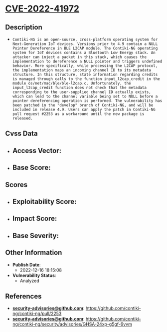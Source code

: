 
# [CVE-2022-41972](https://github.com/contiki-ng/contiki-ng/pull/2253)

## Description

- `Contiki-NG is an open-source, cross-platform operating system for Next-Generation IoT devices. Versions prior to 4.9 contain a NULL Pointer Dereference in BLE L2CAP module. The Contiki-NG operating system for IoT devices contains a Bluetooth Low Energy stack. An attacker can inject a packet in this stack, which causes the implementation to dereference a NULL pointer and triggers undefined behavior. More specifically, while processing the L2CAP protocol, the implementation maps an incoming channel ID to its metadata structure. In this structure, state information regarding credits is managed through calls to the function input_l2cap_credit in the module os/net/mac/ble/ble-l2cap.c. Unfortunately, the input_l2cap_credit function does not check that the metadata corresponding to the user-supplied channel ID actually exists, which can lead to the channel variable being set to NULL before a pointer dereferencing operation is performed. The vulnerability has been patched in the "develop" branch of Contiki-NG, and will be included in release 4.9. Users can apply the patch in Contiki-NG pull request #2253 as a workaround until the new package is released.`

## Cvss Data

- **Access Vector**:
  - 
- **Base Score**:
  - 

## Scores

- **Exploitability Score**:
  - 
- **Impact Score**:
  - 
- **Base Severity**:
  - 

## Other Information

- **Publish Date**:
  - 2022-12-16 18:15:08
- **Vulnerability Status**:
  - Analyzed

## References

- **security-advisories@github.com**: https://github.com/contiki-ng/contiki-ng/pull/2253
- **security-advisories@github.com**: https://github.com/contiki-ng/contiki-ng/security/advisories/GHSA-24xp-g5gf-6vvm
